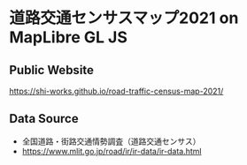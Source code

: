# 道路交通センサスマップ2021 on MapLibre GL JS
## Public Website
https://shi-works.github.io/road-traffic-census-map-2021/

## Data Source
- 全国道路・街路交通情勢調査（道路交通センサス）
- https://www.mlit.go.jp/road/ir/ir-data/ir-data.html
